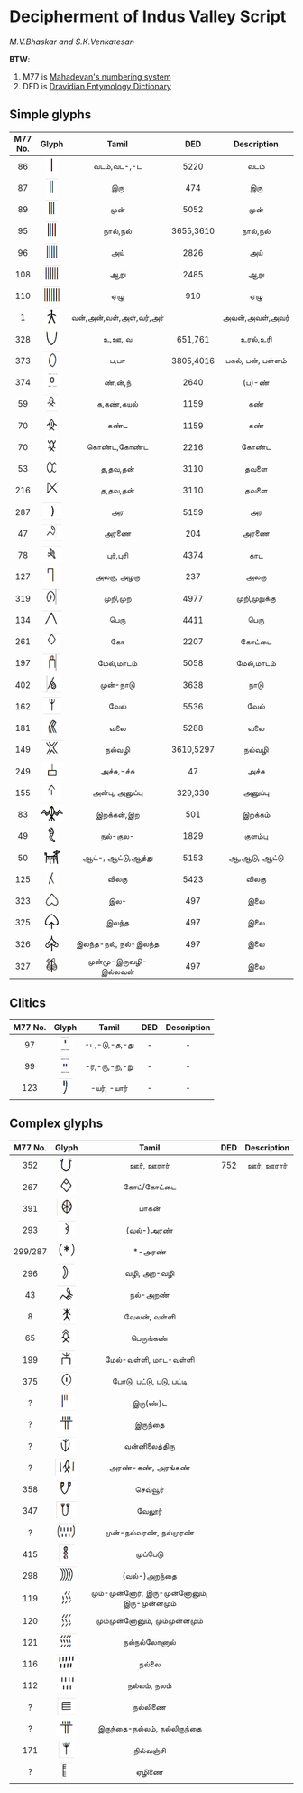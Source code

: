 # Decipherment of Indus Valley Script


*M.V.Bhaskar and S.K.Venkatesan*


**BTW**:

1. M77 is [Mahadevan's numbering system](https://indusscript.in/)
2. DED is [Dravidian Entymology Dictionary](https://dsal.uchicago.edu/dictionaries/burrow/)


## Simple glyphs


|M77 No.|Glyph|Tamil|DED|Description|
|:---:|:---:|:---:|:---:|:---:|
|86|<img alt="M86" src="ivc-logos/M86.png" height="30px">|வடம்,வட-,-ட|5220|வடம்|
|87|<img alt="M87" src="ivc-logos/M87.png" height="30px">|இரு|474|இரு|
|89|<img alt="M89" src="ivc-logos/M89.png" height="30px">|முன்|5052|முன்|
|95|<img alt="M95" src="ivc-logos/M95.png" height="30px">|நால்,நல்|3655,3610|நால்,நல்|
|96|<img alt="M96" src="ivc-logos/M96.png" height="30px">|அய்|2826|அய்|
|108|<img alt="M108" src="ivc-logos/M108.png" height="30px">|ஆறு|2485|ஆறு|
|110|<img alt="M110" src="ivc-logos/M110.png" height="30px">|ஏழு|910|ஏழு|
|1|<img alt="M1" src="ivc-logos/M1.png" height="30px">|வன்,அன்,வள்,அள்,வர்,அர்||அவன்,அவள்,அவர்|
|328|<img alt="M328" src="ivc-logos/M328.png" height="30px">|உ,ஊ, வ|651,761|உரல்,உரி|
|373|<img alt="M373" src="ivc-logos/M373.png" height="30px">|ப,பா|3805,4016|பகல், பன், பள்ளம்|
|374|<img alt="M374" src="ivc-logos/M374.png" height="30px">|ண்,ன்,ந்|2640|(ப)-ண்|
|59|<img alt="M59" src="ivc-logos/M59.png" height="30px">|க,கண்,கயல்|1159|கண்|
|70|<img alt="M70" src="ivc-logos/M70.png" height="30px">|கண்ட|1159|கண்|
|70|<img alt="M67" src="ivc-logos/M67.png" height="30px">|கொண்ட,கோண்ட|2216|கோண்ட|
|53|<img alt="M53" src="ivc-logos/M53.png" height="30px">|த,தவ,தன்|3110|தவளை|
|216|<img alt="M216" src="ivc-logos/M216.png" height="30px">|த,தவ,தன்|3110|தவளை|
|287|<img alt="M287" src="ivc-logos/M287.png" height="30px">|அர|5159|அர|
|47|<img alt="M47" src="ivc-logos/M47.png" height="30px">|அரணை|204|அரணை|
|78|<img alt="M78" src="ivc-logos/M78.png" height="30px">|புர்,புரி|4374|காட|
|127|<img alt="M127" src="ivc-logos/M127.png" height="30px">|அலகு, அழகு|237|அலகு|
|319|<img alt="M319" src="ivc-logos/M319.png" height="30px">|முறி,முற|4977|முறி,முறுக்கு|
|134|<img alt="M134" src="ivc-logos/M134.png" height="30px">|பெரு|4411|பெரு|
|261|<img alt="M261" src="ivc-logos/M261.png" height="30px">|கோ|2207|கோட்டை|
|197|<img alt="M197" src="ivc-logos/M197.png" height="30px">|மேல்,மாடம்|5058|மேல்,மாடம்|
|402|<img alt="M402" src="ivc-logos/M402.png" height="30px">|முன்-நாடு|3638|நாடு|
|162|<img alt="M162" src="ivc-logos/M162.png" height="30px">|வேல்|5536|வேல்|
|181|<img alt="M181" src="ivc-logos/M181.png" height="30px">|வலை|5288|வலை|
|149|<img alt="M149" src="ivc-logos/M149.png" height="30px">|நல்வழி|3610,5297|நல்வழி|
|249|<img alt="M249" src="ivc-logos/M249.png" height="30px">|அச்சு,-ச்சு|47|அச்சு|
|155|<img alt="M155" src="ivc-logos/M155.png" height="30px">|அன்பு, அனுப்பு|329,330|அனுப்பு|
|83|<img alt="M83" src="ivc-logos/M83.png" height="30px">|இறக்கன்,இற|501|இறக்கம்|
|49|<img alt="M49" src="ivc-logos/M49.png" height="30px">|நல்-குல-|1829|குளம்பு|
|50|<img alt="M50" src="ivc-logos/M50.png" height="30px">|ஆட்-, ஆட்டு,ஆத்து|5153|ஆ,ஆடு, ஆட்டு|
|125|<img alt="M125" src="ivc-logos/M125.png" height="30px">|விலகு|5423|விலகு|
|323|<img alt="M323" src="ivc-logos/M323.png" height="30px">|இல-|497|இலை|
|325|<img alt="M325" src="ivc-logos/M325.png" height="30px">|இலந்த|497|இலை|
|326|<img alt="M326" src="ivc-logos/M326.png" height="30px">|இலந்த-நல், நல்-இலந்த|497|இலை|
|327|<img alt="M327" src="ivc-logos/M327.png" height="30px">|முன்மூ-இருவழி-இல்லவன்|497|இலை|


## Clitics

|M77 No.|Glyph|Tamil|DED|Description|
|:---:|:---:|:---:|:---:|:---:|
|97|<img alt="M86" src="ivc-logos/M97.png" height="30px">|-ட,-டு,-த,-து|-|-|
|99|<img alt="M86" src="ivc-logos/M99.png" height="30px">|-ர,-ரு,-ற,-று|-|-|
|123|<img alt="M86" src="ivc-logos/M123.png" height="30px">|-யர், -யார்|-|-|


## Complex glyphs

|M77 No.|Glyph|Tamil|DED|Description|
|:---:|:---:|:---:|:---:|:---:|
352|<img alt="M352" src="ivc-logos/M352.png" height="30px">|ஊர், ஊரார்|752|ஊர், ஊரார்|
|267|<img alt="M267" src="ivc-logos/M267.png" height="30px">|கோட்/கோட்டை|||
|391|<img alt="M391" src="ivc-logos/M391.png" height="30px">|பாகன்|||
|293|<img alt="M293" src="ivc-logos/M293.png" height="30px">|(வல்-)அரண்|||
|299/287|<img alt="M299-M287" src="ivc-logos/M299-M287.png" height="30px">|*-அரண்|||
|296|<img alt="M296" src="ivc-logos/M296.png" height="30px">|வழி, அற-வழி|||
|43|<img alt="M43" src="ivc-logos/M43.png" height="30px">|நல்-அறண்|||
|8|<img alt="M8" src="ivc-logos/M8.png" height="30px">|வேலன், வள்ளி|||
|65|<img alt="M65" src="ivc-logos/M65.png" height="30px">|பெருங்கண்|||
|199|<img alt="M199" src="ivc-logos/M199.png" height="30px">|மேல்-வள்ளி, மாட-வள்ளி|||
|375|<img alt="M375" src="ivc-logos/M375.png" height="30px">|போடு, பட்டு, படு, பட்டி|||
|?|<img alt="MD2" src="ivc-logos/MD2.png" height="30px">|இரு(ண்)ட|||
|?|<img alt="M2L4" src="ivc-logos/M2L4.png" height="30px">|இருந்தை|||
|?|<img alt="MVD2" src="ivc-logos/MVD2.png" height="30px">|வன்னிலைத்திரு|||
|?|<img alt="MDKD" src="ivc-logos/MDKD.png" height="30px">|அரண்-கண், அரங்கண்|||
|358|<img alt="M358" src="ivc-logos/M358.png" height="30px">|செவ்வூர்|||
|347|<img alt="M347" src="ivc-logos/M347.png" height="30px">|வேலூர்|||
|?|<img alt="MB34B" src="ivc-logos/MB34B.png" height="30px">|முன்-நல்வரண், நல்முரண்|||
|415|<img alt="M415" src="ivc-logos/M415.png" height="30px">|முப்பேடு|||
|298|<img alt="M298" src="ivc-logos/M298.png" height="30px">|(வல்-)அறந்தை|||
|119|<img alt="M119" src="ivc-logos/M119.png" height="30px">|மும்-முன்னோர், இரு-முன்னோனும், இரு-முன்னமும்||
|120|<img alt="M120" src="ivc-logos/M120.png" height="30px">|மும்முன்னோனும், மும்முன்னமும்|||
|121|<img alt="M121" src="ivc-logos/M121.png" height="30px">|நல்நல்லோனால்|||
|116|<img alt="M116" src="ivc-logos/M116.png" height="30px">|நல்லை|||
|112|<img alt="M112" src="ivc-logos/M112.png" height="30px">|நல்லம், நலம்|||
|?|<img alt="MJ4" src="ivc-logos/MJ4.png" height="30px">|நல்லிணை|||
|?|<img alt="M2L4" src="ivc-logos/M2L4.png" height="30px">|இருந்தை-நல்லம், நல்லிருந்தை|||
|171|<img alt="M171" src="ivc-logos/M171.png" height="30px">|நில்வஞ்சி|||
|?|<img alt="MJ7" src="ivc-logos/MJ7.png" height="30px">|ஏழிணை|||
